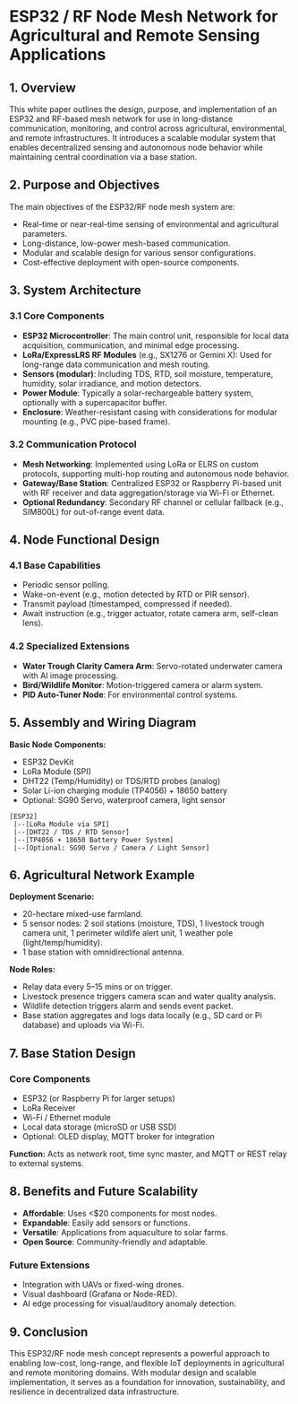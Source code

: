 # ESP32 / RF Node Mesh Network for Agricultural and Remote Sensing Applications

## 1. Overview

This white paper outlines the design, purpose, and implementation of an ESP32 and RF-based mesh network for use in long-distance communication, monitoring, and control across agricultural, environmental, and remote infrastructures. It introduces a scalable modular system that enables decentralized sensing and autonomous node behavior while maintaining central coordination via a base station.

## 2. Purpose and Objectives

The main objectives of the ESP32/RF node mesh system are:

* Real-time or near-real-time sensing of environmental and agricultural parameters.
* Long-distance, low-power mesh-based communication.
* Modular and scalable design for various sensor configurations.
* Cost-effective deployment with open-source components.

## 3. System Architecture

### 3.1 Core Components

* **ESP32 Microcontroller**: The main control unit, responsible for local data acquisition, communication, and minimal edge processing.
* **LoRa/ExpressLRS RF Modules** (e.g., SX1276 or Gemini X): Used for long-range data communication and mesh routing.
* **Sensors (modular)**: Including TDS, RTD, soil moisture, temperature, humidity, solar irradiance, and motion detectors.
* **Power Module**: Typically a solar-rechargeable battery system, optionally with a supercapacitor buffer.
* **Enclosure**: Weather-resistant casing with considerations for modular mounting (e.g., PVC pipe-based frame).

### 3.2 Communication Protocol

* **Mesh Networking**: Implemented using LoRa or ELRS on custom protocols, supporting multi-hop routing and autonomous node behavior.
* **Gateway/Base Station**: Centralized ESP32 or Raspberry Pi-based unit with RF receiver and data aggregation/storage via Wi-Fi or Ethernet.
* **Optional Redundancy**: Secondary RF channel or cellular fallback (e.g., SIM800L) for out-of-range event data.

## 4. Node Functional Design

### 4.1 Base Capabilities

* Periodic sensor polling.
* Wake-on-event (e.g., motion detected by RTD or PIR sensor).
* Transmit payload (timestamped, compressed if needed).
* Await instruction (e.g., trigger actuator, rotate camera arm, self-clean lens).

### 4.2 Specialized Extensions

* **Water Trough Clarity Camera Arm**: Servo-rotated underwater camera with AI image processing.
* **Bird/Wildlife Monitor**: Motion-triggered camera or alarm system.
* **PID Auto-Tuner Node**: For environmental control systems.

## 5. Assembly and Wiring Diagram

**Basic Node Components:**

* ESP32 DevKit
* LoRa Module (SPI)
* DHT22 (Temp/Humidity) or TDS/RTD probes (analog)
* Solar Li-ion charging module (TP4056) + 18650 battery
* Optional: SG90 Servo, waterproof camera, light sensor

```text
[ESP32]
 |--[LoRa Module via SPI]
 |--[DHT22 / TDS / RTD Sensor]
 |--[TP4056 + 18650 Battery Power System]
 |--[Optional: SG90 Servo / Camera / Light Sensor]
```

## 6. Agricultural Network Example

**Deployment Scenario:**

* 20-hectare mixed-use farmland.
* 5 sensor nodes: 2 soil stations (moisture, TDS), 1 livestock trough camera unit, 1 perimeter wildlife alert unit, 1 weather pole (light/temp/humidity).
* 1 base station with omnidirectional antenna.

**Node Roles:**

* Relay data every 5–15 mins or on trigger.
* Livestock presence triggers camera scan and water quality analysis.
* Wildlife detection triggers alarm and sends event packet.
* Base station aggregates and logs data locally (e.g., SD card or Pi database) and uploads via Wi-Fi.

## 7. Base Station Design

### Core Components

* ESP32 (or Raspberry Pi for larger setups)
* LoRa Receiver
* Wi-Fi / Ethernet module
* Local data storage (microSD or USB SSD)
* Optional: OLED display, MQTT broker for integration

**Function:** Acts as network root, time sync master, and MQTT or REST relay to external systems.

## 8. Benefits and Future Scalability

* **Affordable**: Uses <\$20 components for most nodes.
* **Expandable**: Easily add sensors or functions.
* **Versatile**: Applications from aquaculture to solar farms.
* **Open Source**: Community-friendly and adaptable.

### Future Extensions

* Integration with UAVs or fixed-wing drones.
* Visual dashboard (Grafana or Node-RED).
* AI edge processing for visual/auditory anomaly detection.

## 9. Conclusion

This ESP32/RF node mesh concept represents a powerful approach to enabling low-cost, long-range, and flexible IoT deployments in agricultural and remote monitoring domains. With modular design and scalable implementation, it serves as a foundation for innovation, sustainability, and resilience in decentralized data infrastructure.

